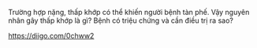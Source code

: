 Trường hợp nặng, thấp khớp có thể khiến người bệnh tàn phế. Vậy nguyên nhân gây thấp khớp là gì? Bệnh có triệu chứng và cần điều trị ra sao? 
 
https://diigo.com/0chww2
